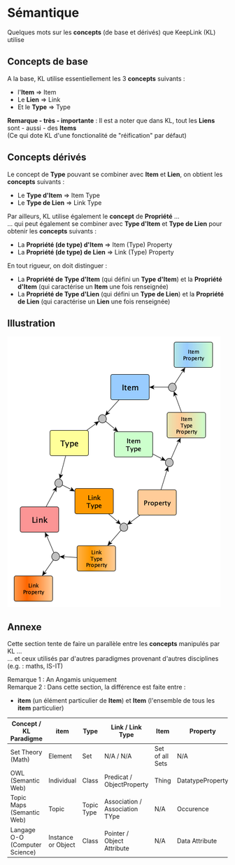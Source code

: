 Sémantique
==

Quelques mots sur les __concepts__ (de base et dérivés) que KeepLink (KL) utilise

Concepts de base
-
A la base, KL utilise essentiellement les 3 __concepts__ suivants : 
* l'__Item__ => Item
* Le __Lien__ => Link
* Et le __Type__ => Type

__Remarque - très - importante__ : Il est a noter que dans KL, tout les __Liens__ sont - aussi - des __Items__    
(Ce qui dote KL d'une fonctionalité de "réification" par défaut)

Concepts dérivés
-
Le concept de __Type__ pouvant se combiner avec __Item__ et __Lien__, on obtient les __concepts__  suivants : 
* Le __Type d'Item__ => Item Type
* Le __Type de Lien__ => Link Type

Par ailleurs, KL utilise également le __concept__ de __Propriété__ ...   
... qui peut également se combiner avec __Type d'Item__ et __Type de Lien__ pour obtenir les __concepts__ suivants :
* La __Propriété (de type) d'Item__ => Item (Type) Property
* La __Propriété (de type) de Lien__ => Link (Type) Property

En tout rigueur, on doit distinguer :
* La __Propriété de Type d'Item__ (qui défini un __Type d'Item__) et la __Propriété d'Item__ (qui caractérise un __Item__ une fois renseignée)
* La __Propriété de Type d'Lien__ (qui défini un __Type de Lien__) et la __Propriété de Lien__ (qui caractérise un __Lien__ une fois renseignée)


Illustration
-
![ConceptModel](https://github.com/iPlumb3r/KeepLink/blob/master/images/ConceptualModel%40KeepLink.png)

Annexe
-
Cette section tente de faire un parallèle entre les __concepts__ manipulés par KL ...   
... et ceux utilisés par d'autres paradigmes provenant d'autres disciplines (e.g. : maths, IS-IT)

Remarque 1 : An Angamis uniquement   
Remarque 2 : Dans cette section, la différence est faite entre : 
* __item__ (un élément particulier de __Item__) et __Item__ (l'ensemble de tous les __item__ particulier) 

<table>
    <thead>
        <tr>
            <th>Concept / KL Paradigme</th>
            <th>item</th>
            <th>Type</th>
            <th>Link / Link Type</th>
            <th>Item</th>
            <th>Property</th>          
        </tr>
    </thead>
    <tbody>
        <tr>
            <td>Set Theory (Math)</td>
            <td>Element</td>
            <td>Set</td>
            <td>N/A / N/A</td>
            <td>Set of all Sets</td>
            <td>N/A</td>
        </tr>
        <tr>
            <td>OWL (Semantic Web)</td>
            <td>Individual</td>
            <td>Class</td>
            <td>Predicat / ObjectProperty</td>
            <td>Thing</td>
            <td>DatatypeProperty</td>         
        </tr>
        <tr>
            <td>Topic Maps (Semantic Web)</td>
            <td>Topic</td>
            <td>Topic Type</td>
            <td>Association / Association TYpe</td>
            <td>N/A</td>
            <td>Occurence</td>
        </tr>
        <tr>
            <td>Langage O-O (Computer Science)</td>
            <td>Instance or Object</td>
            <td>Class</td>
            <td>Pointer / Object Attribute</td>
            <td>N/A</td>
            <td>Data Attribute</td>
        </tr>
    </tbody>
</table>


